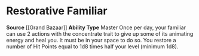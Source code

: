 ﻿---
ability_type: Master
actions: null
frequency: null
id: '71'
name: Restorative Familiar
rarity: Common
requirement: null
source: '[[DATABASE/source/Grand Bazaar|Grand Bazaar]]'
trait: null
type: Familiar Ability

---
# Restorative Familiar

**Source** [[Grand Bazaar]]
**Ability Type** Master
Once per day, your familiar can use 2 actions with the concentrate trait to give up some of its animating energy and heal you. It must be in your space to do so. You restore a number of Hit Points equal to 1d8 times half your level (minimum 1d8).